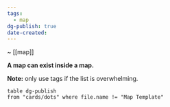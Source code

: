 ```yaml
---
tags:
  - map
dg-publish: true
date-created:
---
```

~ [[map]]

**A map can exist inside a map.**

**Note:** only use tags if the list is overwhelming.
```dataview
table dg-publish
from "cards/dots" where file.name != "Map Template"
```
